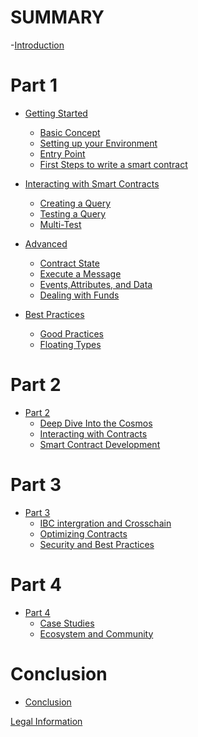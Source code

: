 # SUMMARY 

-[Introduction](README.md)

# Part 1
  - [Getting Started]()
    - [Basic Concept](getting-started/basic-concept.md)
    - [Setting up your Environment](getting-started/setting-up-environment.md)
    - [Entry Point](getting-started/entry-points.md)
    - [First Steps to write a smart contract](getting-started/first-steps-write-smartcontract.md)

  - [Interacting with Smart Contracts]()
    - [Creating a Query](interacting-w-smart-contracts/creating-query.md)
    - [Testing a Query](interacting-w-smart-contracts/testing-query.md)
    - [Multi-Test](interacting-w-smart-contracts/introducing-multi-test.md)

  - [Advanced]()
    - [Contract State](advanced/contract-state.md)
    - [Execute a Message](advanced/executing-a-message.md)
    - [Events,Attributes, and Data](advanced/event-attribute-data.md)
    - [Dealing with Funds](advanced/dealing-w-funds.md)

  - [Best Practices]()
    - [Good Practices](best-practices/good-practices.md)
    - [Floating Types](best-practices/floating-point-types.md)

# Part 2
- [Part 2]()
  - [Deep Dive Into the Cosmos](part2/deep-dive-cosmos.md)
  - [Interacting with Contracts](part2/interacting-with-contracts.md)
  - [Smart Contract Development](part2/smart-contract-development.md)

# Part 3
- [Part 3]()
  - [IBC intergration and Crosschain](part3/ibc-intergration-and-crosschain.md)
  - [Optimizing Contracts](part3/optimizing-contract-performance.md)
  - [Security and Best Practices](part3/security-and-best-practices.md)

# Part 4 
- [Part 4]()
  - [Case Studies](part4/case-studies.md)
  - [Ecosystem and Community](part4/ecosystem-and-communication.md)

# Conclusion
- [Conclusion](conclusion/conclusion.md)

[Legal Information](impressum.md)